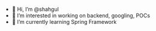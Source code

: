 - 👋 Hi, I’m @shahgul
- 👀 I’m interested in working on backend, googling, POCs
- 🌱 I’m currently learning Spring Framework

<!---
shahgul/shahgul is a ✨ special ✨ repository because its `README.md` (this file) appears on your GitHub profile.
You can click the Preview link to take a look at your changes.
--->

